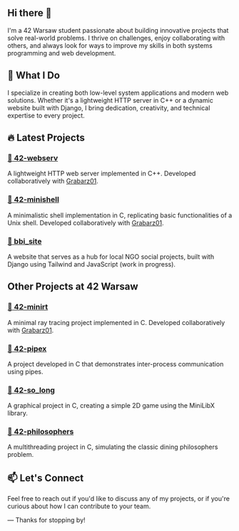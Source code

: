 ## Hi there 👋

I'm a 42 Warsaw student passionate about building innovative projects that solve real-world problems. I thrive on challenges, enjoy collaborating with others, and always look for ways to improve my skills in both systems programming and web development.

## 🚀 What I Do

I specialize in creating both low-level system applications and modern web solutions. Whether it's a lightweight HTTP server in C++ or a dynamic website built with Django, I bring dedication, creativity, and technical expertise to every project.

## 🔥 Latest Projects

### [📌 42-webserv](https://github.com/Grabarz01/webserv)
A lightweight HTTP web server implemented in C++.
Developed collaboratively with [Grabarz01](https://github.com/Grabarz01).

### [📌 42-minishell](https://github.com/fjalowiecki/42-minishell)
A minimalistic shell implementation in C, replicating basic functionalities of a Unix shell.
Developed collaboratively with [Grabarz01](https://github.com/Grabarz01).

### [📌 bbi_site](https://github.com/fjalowiecki/bbi_site)
A website that serves as a hub for local NGO social projects, built with Django using Tailwind and JavaScript (work in progress).

## Other Projects at 42 Warsaw

### [📌 42-minirt](https://github.com/fjalowiecki/42-minirt)
A minimal ray tracing project implemented in C.
Developed collaboratively with [Grabarz01](https://github.com/Grabarz01).

### [📌 42-pipex](https://github.com/fjalowiecki/42-pipex)
A project developed in C that demonstrates inter-process communication using pipes.

### [📌 42-so_long](https://github.com/fjalowiecki/42-so_long)
A graphical project in C, creating a simple 2D game using the MiniLibX library.

### [📌 42-philosophers](https://github.com/fjalowiecki/42-philosophers)
A multithreading project in C, simulating the classic dining philosophers problem.

## 📫 Let's Connect

Feel free to reach out if you'd like to discuss any of my projects, or if you're curious about how I can contribute to your team.

—
Thanks for stopping by!
